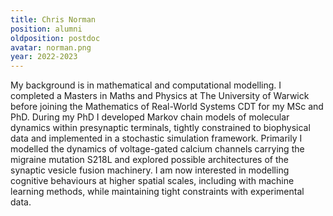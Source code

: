 ```yaml
---
title: Chris Norman
position: alumni
oldposition: postdoc
avatar: norman.png
year: 2022-2023
---
```


My background is in mathematical and computational modelling. I completed a Masters in Maths and Physics at The University of Warwick before joining the Mathematics of Real-World Systems CDT for my MSc and PhD. During my PhD I developed Markov chain models of molecular dynamics within presynaptic terminals, tightly constrained to biophysical data and implemented in a stochastic simulation framework. Primarily I modelled the dynamics of voltage-gated calcium channels carrying the migraine mutation S218L and explored possible architectures of the synaptic vesicle fusion machinery. I am now interested in modelling cognitive behaviours at higher spatial scales, including with machine learning methods, while maintaining tight constraints with experimental data.